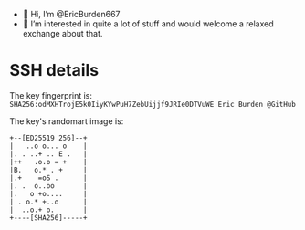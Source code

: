 - 👋 Hi, I’m @EricBurden667
- 👀 I’m interested in quite a lot of stuff and would welcome a relaxed exchange about that.

# SSH details
The key fingerprint is:
```SHA256:odMXHTrojE5k0IiyKYwPuH7ZebUijjf9JRIe0DTVuWE Eric Burden @GitHub```

The key's randomart image is:
```
+--[ED25519 256]--+
|   ..o o... o    |
|. . ..+ .. E .   |
|++   .o.o = +    |
|B.   o.* . +     |
|.+    =oS .      |
|. .  o..oo       |
|.   o +o....     |
| . o.* +..o      |
|  ..o.+ o.       |
+----[SHA256]-----+
```
